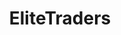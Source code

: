 ---
title: EliteTraders
crosslinks:
- EliteDangerous
- EliteAntal
- livven
- EliteOllo
- eliteexplorers
- EDTradeReport
---